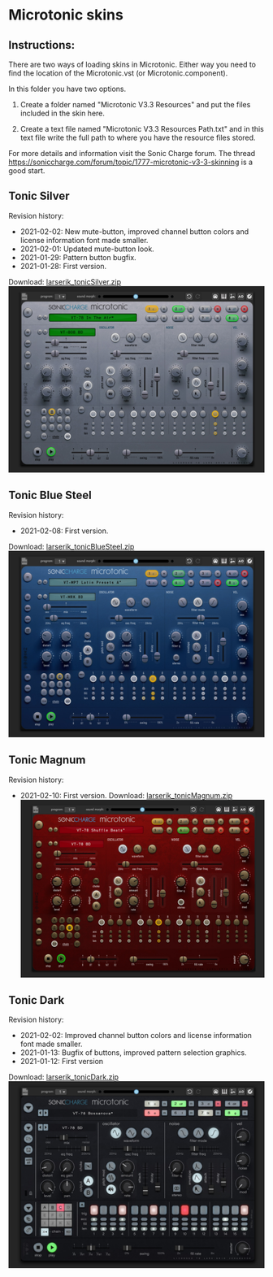 # Microtonic skins

## Instructions:

There are two ways of loading skins in Microtonic. Either way you need
to find the location of the Microtonic.vst (or Microtonic.component). 

In this folder you have two options. 

1. Create a folder named "Microtonic V3.3 Resources" and put the files 
   included in the skin here.
  
2. Create a text file named "Microtonic V3.3 Resources Path.txt" and in 
this text file write the full path to where you have the resource files 
stored.

For more details and information visit the Sonic Charge forum. The thread
https://soniccharge.com/forum/topic/1777-microtonic-v3-3-skinning is a good
start.


## Tonic Silver
Revision history:
  - 2021-02-02: New mute-button, improved channel button colors and license information font made smaller.
  - 2021-02-01: Updated mute-button look.
  - 2021-01-29: Pattern button bugfix.
  - 2021-01-28: First version.

Download: [larserik_tonicSilver.zip](larserik_tonicSilver.zip)
![preview](larserik_tonicSilver_preview.jpg)


## Tonic Blue Steel
Revision history:
  - 2021-02-08: First version.

Download: [larserik_tonicBlueSteel.zip](larserik_tonicBlueSteel.zip)
![preview](larserik_tonicBlueSteel_preview.jpg)


## Tonic Magnum
Revision history:
  - 2021-02-10: First version.
Download: [larserik_tonicMagnum.zip](larserik_tonicMagnum.zip)
![preview](larserik_tonicMagnum_preview.jpg)


## Tonic Dark
Revision history:
  - 2021-02-02: Improved channel button colors and license information font made smaller.
  - 2021-01-13: Bugfix of buttons, improved pattern selection graphics.
  - 2021-01-12: First version
  
Download: [larserik_tonicDark.zip](larserik_tonicDark.zip)
![preview](larserik_tonicDark_preview.jpg)
